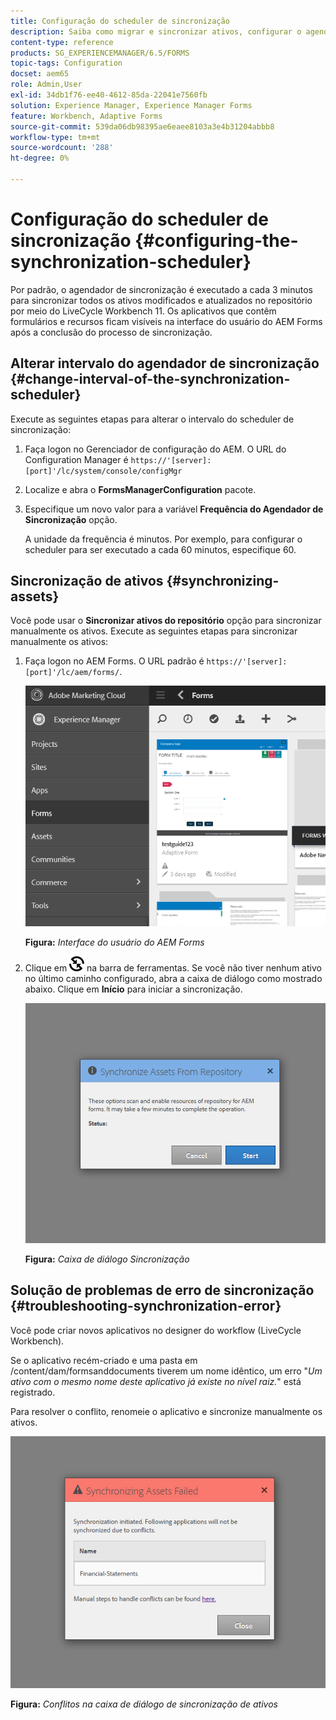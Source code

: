 ```yaml
---
title: Configuração do scheduler de sincronização
description: Saiba como migrar e sincronizar ativos, configurar o agendador de sincronização e usar pastas para organizar ativos.
content-type: reference
products: SG_EXPERIENCEMANAGER/6.5/FORMS
topic-tags: Configuration
docset: aem65
role: Admin,User
exl-id: 34db1f76-ee40-4612-85da-22041e7560fb
solution: Experience Manager, Experience Manager Forms
feature: Workbench, Adaptive Forms
source-git-commit: 539da06db98395ae6eaee8103a3e4b31204abbb8
workflow-type: tm+mt
source-wordcount: '288'
ht-degree: 0%

---
```


# Configuração do scheduler de sincronização {#configuring-the-synchronization-scheduler}

Por padrão, o agendador de sincronização é executado a cada 3 minutos para sincronizar todos os ativos modificados e atualizados no repositório por meio do LiveCycle Workbench 11. Os aplicativos que contêm formulários e recursos ficam visíveis na interface do usuário do AEM Forms após a conclusão do processo de sincronização.

## Alterar intervalo do agendador de sincronização {#change-interval-of-the-synchronization-scheduler}

Execute as seguintes etapas para alterar o intervalo do scheduler de sincronização:

1. Faça logon no Gerenciador de configuração do AEM. O URL do Configuration Manager é `https://'[server]:[port]'/lc/system/console/configMgr`

1. Localize e abra o **FormsManagerConfiguration** pacote.

1. Especifique um novo valor para a variável **Frequência do Agendador de Sincronização** opção.

   A unidade da frequência é minutos. Por exemplo, para configurar o scheduler para ser executado a cada 60 minutos, especifique 60.

## Sincronização de ativos {#synchronizing-assets}

Você pode usar o **Sincronizar ativos do repositório** opção para sincronizar manualmente os ativos. Execute as seguintes etapas para sincronizar manualmente os ativos:

1. Faça logon no AEM Forms. O URL padrão é `https://'[server]:[port]'/lc/aem/forms/`.

   ![Interface do usuário do AEM Forms](assets/aem_forms_ui.png)

   **Figura:** *Interface do usuário do AEM Forms*

1. Clique em ![aem6forms_sync](assets/aem6forms_sync.png) na barra de ferramentas. Se você não tiver nenhum ativo no último caminho configurado, abra a caixa de diálogo como mostrado abaixo. Clique em **Início** para iniciar a sincronização.

   ![Caixa de diálogo Sincronização](assets/migrate-and-syncronize.png)

   **Figura:** *Caixa de diálogo Sincronização*

## Solução de problemas de erro de sincronização {#troubleshooting-synchronization-error}

Você pode criar novos aplicativos no designer do workflow (LiveCycle Workbench).

Se o aplicativo recém-criado e uma pasta em /content/dam/formsanddocuments tiverem um nome idêntico, um erro &quot;*Um ativo com o mesmo nome deste aplicativo já existe no nível raiz.*&quot; está registrado.

Para resolver o conflito, renomeie o aplicativo e sincronize manualmente os ativos.

![Conflitos na caixa de diálogo de sincronização de ativos](assets/sync-conflict.png)

**Figura:** *Conflitos na caixa de diálogo de sincronização de ativos*
